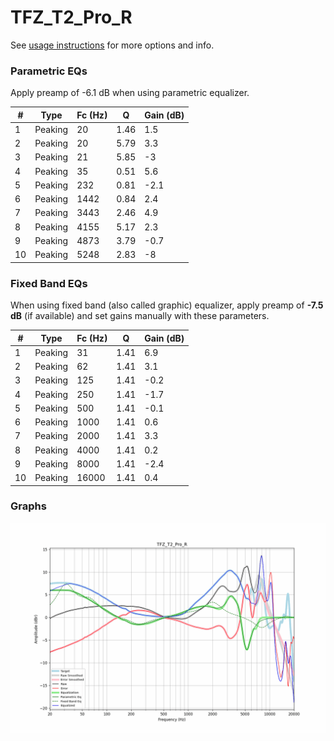 # TFZ_T2_Pro_R
See [usage instructions](https://github.com/jaakkopasanen/AutoEq#usage) for more options and info.

### Parametric EQs
Apply preamp of -6.1 dB when using parametric equalizer.

|   # | Type    |   Fc (Hz) |    Q |   Gain (dB) |
|-----|---------|-----------|------|-------------|
|   1 | Peaking |        20 | 1.46 |         1.5 |
|   2 | Peaking |        20 | 5.79 |         3.3 |
|   3 | Peaking |        21 | 5.85 |        -3   |
|   4 | Peaking |        35 | 0.51 |         5.6 |
|   5 | Peaking |       232 | 0.81 |        -2.1 |
|   6 | Peaking |      1442 | 0.84 |         2.4 |
|   7 | Peaking |      3443 | 2.46 |         4.9 |
|   8 | Peaking |      4155 | 5.17 |         2.3 |
|   9 | Peaking |      4873 | 3.79 |        -0.7 |
|  10 | Peaking |      5248 | 2.83 |        -8   |

### Fixed Band EQs
When using fixed band (also called graphic) equalizer, apply preamp of **-7.5 dB** (if available) and set gains manually with these parameters.

|   # | Type    |   Fc (Hz) |    Q |   Gain (dB) |
|-----|---------|-----------|------|-------------|
|   1 | Peaking |        31 | 1.41 |         6.9 |
|   2 | Peaking |        62 | 1.41 |         3.1 |
|   3 | Peaking |       125 | 1.41 |        -0.2 |
|   4 | Peaking |       250 | 1.41 |        -1.7 |
|   5 | Peaking |       500 | 1.41 |        -0.1 |
|   6 | Peaking |      1000 | 1.41 |         0.6 |
|   7 | Peaking |      2000 | 1.41 |         3.3 |
|   8 | Peaking |      4000 | 1.41 |         0.2 |
|   9 | Peaking |      8000 | 1.41 |        -2.4 |
|  10 | Peaking |     16000 | 1.41 |         0.4 |

### Graphs
![](./TFZ_T2_Pro_R.png)
